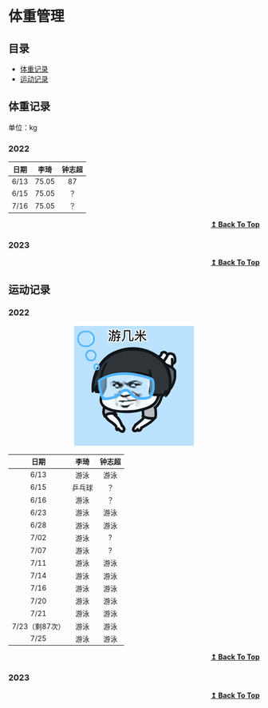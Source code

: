 # 体重管理

## 目录
- [体重记录](#体重记录)
- [运动记录](#运动记录)
## 体重记录

单位：kg
### 2022


<div align="center">

| 日期 | 李琦 | 钟志超 |
| :---: | :---: |  :---: | 
|6/13|75.05| 87| 
|6/15|75.05| ？| 
|7/16|75.05| ？| 
    
</div>

<div align="right">
    <b><a href="#目录">↥ Back To Top</a></b>
</div>

### 2023


<div align="right">
    <b><a href="#目录">↥ Back To Top</a></b>
</div>


## 运动记录

### 2022
<div align="center">
  <img src="images/游泳.gif"/>
</div>

<div align="center">

| 日期 | 李琦 | 钟志超 |
| :---: | :---: |  :---: | 
|6/13|游泳| 游泳| 
|6/15|乒乓球| ？| 
|6/16|游泳| ？|
|6/23|游泳| 游泳| 
|6/28|游泳| 游泳| 
|7/02|游泳| ?| 
|7/07|游泳| ?| 
|7/11|游泳|游泳| 
|7/14|游泳|游泳| 
|7/16|游泳|游泳| 
|7/20|游泳|游泳|     
|7/21|游泳|游泳|
|7/23（剩87次）|游泳|游泳|     
|7/25|游泳|游泳|     
    
    
</div>

<div align="right">
    <b><a href="#目录">↥ Back To Top</a></b>
</div>

### 2023


<div align="right">
    <b><a href="#目录">↥ Back To Top</a></b>
</div>
